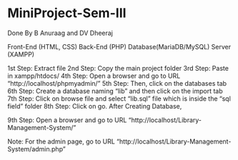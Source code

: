 # MiniProject-Sem-III
Done By B Anuraag and DV Dheeraj

Front-End (HTML, CSS)
Back-End (PHP)
Database(MariaDB/MySQL)
Server (XAMPP)

1st Step: Extract file
2nd Step: Copy the main project folder
3rd Step: Paste in xampp/htdocs/
4th Step: Open a browser and go to URL “http://localhost/phpmyadmin/”
5th Step: Then, click on the databases tab
6th Step: Create a database naming “lib” and then click on the import tab
7th Step: Click on browse file and select “lib.sql” file which is inside the “sql field” folder
8th Step: Click on go.
After Creating Database,

9th Step: Open a browser and go to URL “http://localhost/Library-Management-System/”

Note: For the admin page, go to URL “http://localhost/Library-Management-System/admin.php”
